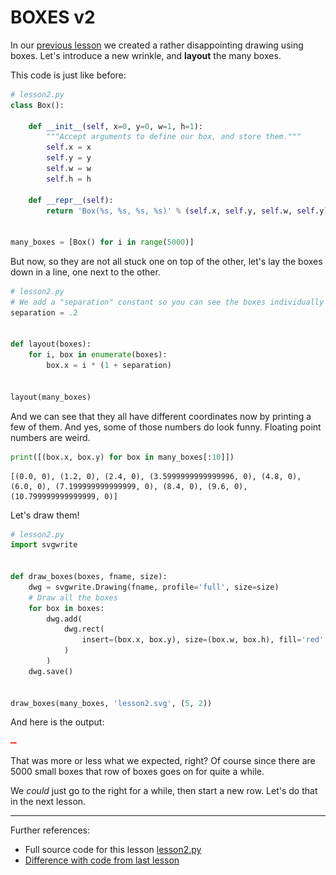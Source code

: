 # BOXES v2

In our [previous lesson](lesson1.run.html) we created a rather disappointing 
drawing using boxes. Let's introduce a new wrinkle, and **layout** the many
boxes.

This code is just like before:

```python
# lesson2.py
class Box():

    def __init__(self, x=0, y=0, w=1, h=1):
        """Accept arguments to define our box, and store them."""
        self.x = x
        self.y = y
        self.w = w
        self.h = h

    def __repr__(self):
        return 'Box(%s, %s, %s, %s)' % (self.x, self.y, self.w, self.y)


many_boxes = [Box() for i in range(5000)]

```

But now, so they are not all stuck one on top of the other, let's lay the boxes down in a line, one next to the other.

```python
# lesson2.py
# We add a "separation" constant so you can see the boxes individually
separation = .2


def layout(boxes):
    for i, box in enumerate(boxes):
        box.x = i * (1 + separation)


layout(many_boxes)

```

And we can see that they all have different coordinates now by printing 
a few of them. And yes, some of those numbers do look funny. Floating point
numbers are weird.

```python
print([(box.x, box.y) for box in many_boxes[:10]])
```

```
[(0.0, 0), (1.2, 0), (2.4, 0), (3.5999999999999996, 0), (4.8, 0), (6.0, 0), (7.199999999999999, 0), (8.4, 0), (9.6, 0), (10.799999999999999, 0)]
```

Let's draw them!

```python
# lesson2.py
import svgwrite


def draw_boxes(boxes, fname, size):
    dwg = svgwrite.Drawing(fname, profile='full', size=size)
    # Draw all the boxes
    for box in boxes:
        dwg.add(
            dwg.rect(
                insert=(box.x, box.y), size=(box.w, box.h), fill='red'
            )
        )
    dwg.save()


draw_boxes(many_boxes, 'lesson2.svg', (5, 2))

```
And here is the output:

![lesson2.svg](lesson2.svg)

That was more or less what we expected, right? Of course since there are 5000 small
boxes that row of boxes goes on for quite a while.

We *could* just go to the right for a while, then start a new row. Let's do that in
the next lesson.

----------

Further references:

* Full source code for this lesson [lesson2.py](lesson2.py.run.html)
* [Difference with code from last lesson](diffs/lesson1_lesson2.html)
